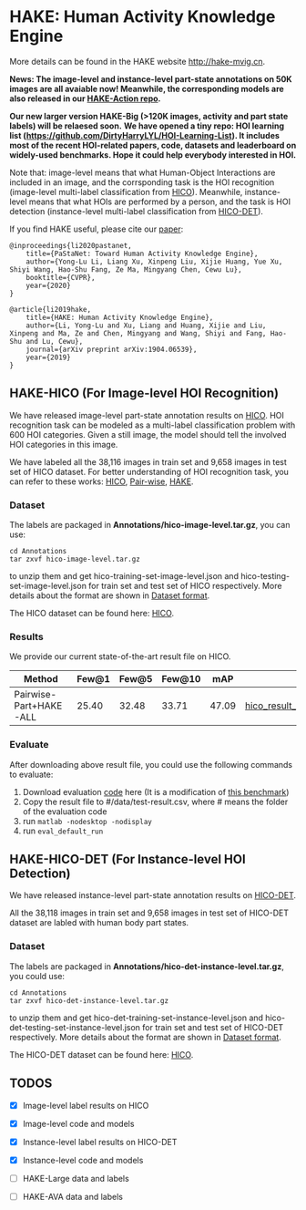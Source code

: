 # HAKE: Human Activity Knowledge Engine

More details can be found in the HAKE website http://hake-mvig.cn. 

**News: The image-level and instance-level part-state annotations on 50K images are all avaiable now! Meanwhile, the corresponding models are also released in our [HAKE-Action repo](https://github.com/DirtyHarryLYL/HAKE-Action).**

**Our new larger version HAKE-Big (>120K images, activity and part state labels) will be relaesed soon.**
**We have opened a tiny repo: HOI learning list (https://github.com/DirtyHarryLYL/HOI-Learning-List). It includes most of the recent HOI-related papers, code, datasets and leaderboard on widely-used benchmarks. Hope it could help everybody interested in HOI.**

Note that: image-level means that what Human-Object Interactions are included in an image, and the corrsponding task is the HOI recognition (image-level multi-label classification from [HICO](http://www-personal.umich.edu/~ywchao/hico/)). 
Meanwhile, instance-level means that what HOIs are performed by a person, and the task is HOI detection (instance-level multi-label classification from [HICO-DET](http://www-personal.umich.edu/~ywchao/publications/chao_wacv2018.pdf)).


If you find HAKE useful, please cite our [paper](https://arxiv.org/abs/1904.06539):

    @inproceedings{li2020pastanet,
        title={PaStaNet: Toward Human Activity Knowledge Engine},
        author={Yong-Lu Li, Liang Xu, Xinpeng Liu, Xijie Huang, Yue Xu, Shiyi Wang, Hao-Shu Fang, Ze Ma, Mingyang Chen, Cewu Lu},
        booktitle={CVPR},
        year={2020}
    }

    @article{li2019hake,
        title={HAKE: Human Activity Knowledge Engine},
        author={Li, Yong-Lu and Xu, Liang and Huang, Xijie and Liu, Xinpeng and Ma, Ze and Chen, Mingyang and Wang, Shiyi and Fang, Hao-Shu and Lu, Cewu},
        journal={arXiv preprint arXiv:1904.06539},
        year={2019}
    }


## HAKE-HICO (For Image-level HOI Recognition)

We have released image-level part-state annotation results on [HICO](http://www-personal.umich.edu/~ywchao/hico/). HOI recognition task can be modeled as a multi-label classification problem with 600 HOI categories. Given a still image, the model should tell the involved HOI categories in this image.

We have labeled all the 38,116 images in train set and 9,658 images in test set of HICO dataset. For better understanding of HOI recognition task, you can refer to these works: [HICO](http://www-personal.umich.edu/~ywchao/publications/chao_iccv2015.pdf), [Pair-wise](http://openaccess.thecvf.com/content_ECCV_2018/papers/Haoshu_Fang_Pairwise_Body-Part_Attention_ECCV_2018_paper.pdf), [HAKE](https://arxiv.org/pdf/1904.06539.pdf).

### Dataset
The labels are packaged in **Annotations/hico-image-level.tar.gz**, you can use:

    cd Annotations
    tar zxvf hico-image-level.tar.gz

to unzip them and get hico-training-set-image-level.json and hico-testing-set-image-level.json for train set and test set of HICO respectively. More details about the format are shown in [Dataset format](Annotations/README.md#image-level-partstate-for-hico).

The HICO dataset can be found here: [HICO](http://www-personal.umich.edu/~ywchao/hico/).

### Results
We provide our current state-of-the-art result file on HICO.


| Method | Few@1 | Few@5 | Few@10 | mAP | result |
| --- | ------ | ------ | --- | --- | ---|
| Pairwise-Part+HAKE-ALL | 25.40 | 32.48 | 33.71 | 47.09 | [hico\_result\_pairwise\_hake\_all.csv](https://drive.google.com/file/d/1nWi44-UaMB0cnkdGoIN8dGi3cwsRcnVb/view?usp=sharing) |


### Evaluate
After downloading above result file, you could use the following commands to evaluate: 


1. Download evaluation [code](https://drive.google.com/drive/folders/1mvXAtCe0Yc7JUQXCu3D_wpWt7r048lGc?usp=sharing) here (It is a modification of [this benchmark](https://github.com/ywchao/hico_benchmark))
2. Copy the result file to #/data/test-result.csv, where # means the folder of the evaluation code
3. run `matlab -nodesktop -nodisplay`
4. run `eval_default_run`


## HAKE-HICO-DET (For Instance-level HOI Detection)

We have released instance-level part-state annotation results on [HICO-DET](http://www-personal.umich.edu/~ywchao/hico/).

All the 38,118 images in train set and 9,658 images in test set of HICO-DET dataset are labled with human body part states.

### Dataset
The labels are packaged in **Annotations/hico-det-instance-level.tar.gz**, you could use:

    cd Annotations
    tar zxvf hico-det-instance-level.tar.gz

to unzip them and get hico-det-training-set-instance-level.json and hico-det-testing-set-instance-level.json for train set and test set of HICO-DET respectively. More details about the format are shown in [Dataset format](Annotations/README.md).

The HICO-DET dataset can be found here: [HICO](http://www-personal.umich.edu/~ywchao/hico/).



## TODOS
- [x] Image-level label results on HICO
- [x] Image-level code and models
- [x] Instance-level label results on HICO-DET
- [x] Instance-level code and models
- [ ] HAKE-Large data and labels
- [ ] HAKE-AVA data and labels



